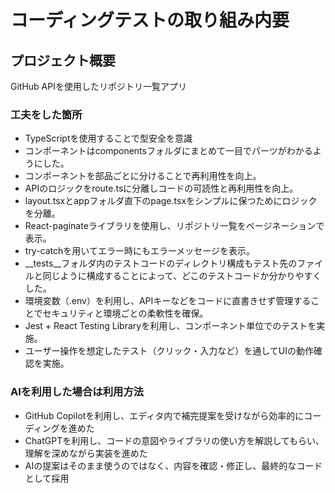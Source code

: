 # コーディングテストの取り組み内要

## プロジェクト概要
GitHub APIを使用したリポジトリ一覧アプリ

### 工夫をした箇所
- TypeScriptを使用することで型安全を意識
- コンポーネントはcomponentsフォルダにまとめて一目でパーツがわかるようにした。
- コンポーネントを部品ごとに分けることで再利用性を向上。
- APIのロジックをroute.tsに分離しコードの可読性と再利用性を向上。
- layout.tsxとappフォルダ直下のpage.tsxをシンプルに保つためにロジックを分離。
- React-paginateライブラリを使用し、リポジトリ一覧をページネーションで表示。
- try-catchを用いてエラー時にもエラーメッセージを表示。
- __tests__フォルダ内のテストコードのディレクトリ構成もテスト先のファイルと同じように構成することによって、どこのテストコードか分かりやすくした。
- 環境変数（.env）を利用し、APIキーなどをコードに直書きせず管理することでセキュリティと環境ごとの柔軟性を確保。
- Jest + React Testing Libraryを利用し、コンポーネント単位でのテストを実施。
- ユーザー操作を想定したテスト（クリック・入力など）を通してUIの動作確認を実施。

### AIを利用した場合は利用方法
- GitHub Copilotを利用し、エディタ内で補完提案を受けながら効率的にコーディングを進めた
- ChatGPTを利用し、コードの意図やライブラリの使い方を解説してもらい、理解を深めながら実装を進めた
- AIの提案はそのまま使うのではなく、内容を確認・修正し、最終的なコードとして採用